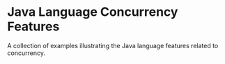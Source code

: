 # Java Language Concurrency Features

A collection of examples illustrating the Java language features related to
concurrency.

